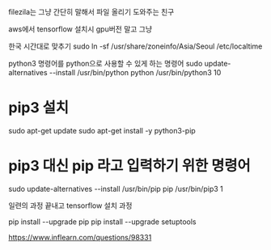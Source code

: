 filezila는 그냥 간단히 말해서 파일 올리기 도와주는 친구

aws에서 tensorflow 설치시 gpu버전 말고 그냥


한국 시간대로 맞추기
sudo ln -sf /usr/share/zoneinfo/Asia/Seoul /etc/localtime

python3 명령어를 python으로 사용할 수 있게 하는 명령어
sudo update-alternatives --install /usr/bin/python python /usr/bin/python3 10

# pip3 설치
sudo apt-get update
sudo apt-get install -y python3-pip
# pip3 대신 pip 라고 입력하기 위한 명령어
sudo update-alternatives --install /usr/bin/pip pip /usr/bin/pip3 1

일련의 과정 끝내고 tensorflow 설치 과정


pip install --upgrade pip
pip install --upgrade setuptools


https://www.inflearn.com/questions/98331